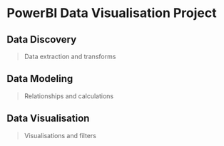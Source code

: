 # PowerBI Data Visualisation Project

## Data Discovery
>Data extraction and transforms


## Data Modeling
>Relationships and calculations


## Data Visualisation
>Visualisations and filters



